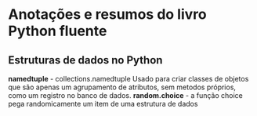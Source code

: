 # Anotações e resumos do livro Python fluente

## Estruturas de dados no Python

**namedtuple** - collections.namedtuple Usado para criar classes de objetos que são apenas um agrupamento de atributos, sem metodos próprios, como um registro no banco de dados.
**random.choice** - a função choice pega randomicamente um item de uma estrutura de dados
